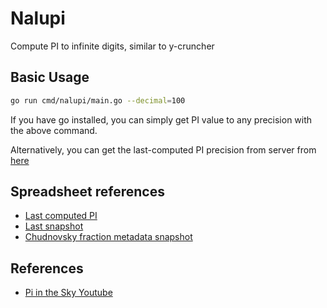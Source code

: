 # Nalupi
Compute PI to infinite digits, similar to y-cruncher

## Basic Usage
```bash
go run cmd/nalupi/main.go --decimal=100
```
If you have go installed, you can simply get PI value to any precision with the above command.

Alternatively, you can get the last-computed PI precision from server from [here](https://nalupi-b235sdkoha-de.a.run.app/pi/current)

## Spreadsheet references
- [Last computed PI](https://docs.google.com/spreadsheets/d/1YnXZwX5ABPmBUFhktGVLDVnmgluVgSMFjIkMyIJ8Lt0/edit#gid=0)
- [Last snapshot](https://docs.google.com/spreadsheets/d/1FMUFV2z_MaccKswNLh3-x2vDeBY3RRNNzzAusjh848c/edit#gid=0)
- [Chudnovsky fraction metadata snapshot](https://docs.google.com/spreadsheets/d/1w7yT7uS-JmvvF9flQRQjqiX18bd9c0I30B-4x7EHLVw/edit)

## References
- [Pi in the Sky Youtube](https://youtu.be/BwkpNd2ceBk)